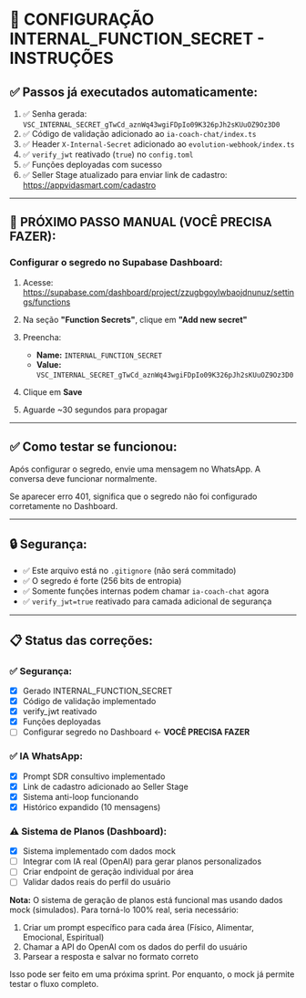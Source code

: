 # 🔐 CONFIGURAÇÃO INTERNAL_FUNCTION_SECRET - INSTRUÇÕES

## ✅ Passos já executados automaticamente:

1. ✅ Senha gerada: `VSC_INTERNAL_SECRET_gTwCd_aznWq43wgiFDpIo09K326pJh2sKUuOZ9Oz3D0`
2. ✅ Código de validação adicionado ao `ia-coach-chat/index.ts`
3. ✅ Header `X-Internal-Secret` adicionado ao `evolution-webhook/index.ts`
4. ✅ `verify_jwt` reativado (`true`) no `config.toml`
5. ✅ Funções deployadas com sucesso
6. ✅ Seller Stage atualizado para enviar link de cadastro: https://appvidasmart.com/cadastro

---

## 🎯 PRÓXIMO PASSO MANUAL (VOCÊ PRECISA FAZER):

### Configurar o segredo no Supabase Dashboard:

1. Acesse: https://supabase.com/dashboard/project/zzugbgoylwbaojdnunuz/settings/functions

2. Na seção **"Function Secrets"**, clique em **"Add new secret"**

3. Preencha:
   - **Name:** `INTERNAL_FUNCTION_SECRET`
   - **Value:** `VSC_INTERNAL_SECRET_gTwCd_aznWq43wgiFDpIo09K326pJh2sKUuOZ9Oz3D0`

4. Clique em **Save**

5. Aguarde ~30 segundos para propagar

---

## ✅ Como testar se funcionou:

Após configurar o segredo, envie uma mensagem no WhatsApp. A conversa deve funcionar normalmente.

Se aparecer erro 401, significa que o segredo não foi configurado corretamente no Dashboard.

---

## 🔒 Segurança:

- ✅ Este arquivo está no `.gitignore` (não será commitado)
- ✅ O segredo é forte (256 bits de entropia)
- ✅ Somente funções internas podem chamar `ia-coach-chat` agora
- ✅ `verify_jwt=true` reativado para camada adicional de segurança

---

## 📋 Status das correções:

### ✅ Segurança:
- [x] Gerado INTERNAL_FUNCTION_SECRET
- [x] Código de validação implementado
- [x] verify_jwt reativado
- [x] Funções deployadas
- [ ] Configurar segredo no Dashboard ← **VOCÊ PRECISA FAZER**

### ✅ IA WhatsApp:
- [x] Prompt SDR consultivo implementado
- [x] Link de cadastro adicionado ao Seller Stage
- [x] Sistema anti-loop funcionando
- [x] Histórico expandido (10 mensagens)

### ⚠️ Sistema de Planos (Dashboard):
- [x] Sistema implementado com dados mock
- [ ] Integrar com IA real (OpenAI) para gerar planos personalizados
- [ ] Criar endpoint de geração individual por área
- [ ] Validar dados reais do perfil do usuário

**Nota:** O sistema de geração de planos está funcional mas usando dados mock (simulados). Para torná-lo 100% real, seria necessário:
1. Criar um prompt específico para cada área (Físico, Alimentar, Emocional, Espiritual)
2. Chamar a API do OpenAI com os dados do perfil do usuário
3. Parsear a resposta e salvar no formato correto

Isso pode ser feito em uma próxima sprint. Por enquanto, o mock já permite testar o fluxo completo.

